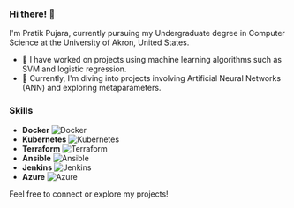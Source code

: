 ### Hi there! 👋

I'm Pratik Pujara, currently pursuing my Undergraduate degree in Computer Science at the University of Akron, United States. 

- 🔭 I have worked on projects using machine learning algorithms such as SVM and logistic regression.
- 🔭 Currently, I'm diving into projects involving Artificial Neural Networks (ANN) and exploring metaparameters.

### Skills

- **Docker** ![Docker](https://img.icons8.com/color/48/000000/docker.png)
- **Kubernetes** ![Kubernetes](https://img.icons8.com/color/48/000000/kubernetes.png)
- **Terraform** ![Terraform](https://img.icons8.com/color/48/000000/terraform.png)
- **Ansible** ![Ansible](https://img.icons8.com/color/48/000000/ansible.png)
- **Jenkins** ![Jenkins](https://img.icons8.com/color/48/000000/jenkins.png)
- **Azure** ![Azure](https://img.icons8.com/color/48/000000/microsoft-azure.png)


Feel free to connect or explore my projects!

<!--
**Pratik0188/Pratik0188** is a ✨ _special_ ✨ repository because its `README.md` (this file) appears on your GitHub profile.

Here are some ideas to get you started:

- 🔭 I’m currently working on ANN, metaparameters projects...
- 🌱 I’m currently learning ML and DevOps...
- 👯 I’m looking to collaborate on ...
- 🤔 I’m looking for help with ...
- 💬 Ask me about ...
- 📫 How to reach me: ...
- 😄 Pronouns: ...
- ⚡ Fun fact: ...
-->
